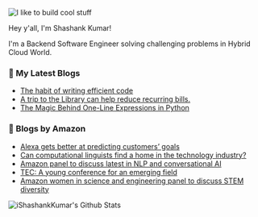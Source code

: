 ![I like to build cool stuff](https://res.cloudinary.com/dt8g3rhcy/image/upload/v1595929574/i_like_to_build_cool_shit._1_nzbwjh.png)

Hey y'all, I'm Shashank Kumar! 

I'm a Backend Software Engineer solving challenging problems in Hybrid Cloud World.

### 📕 My Latest Blogs
<!-- BLOG-POST-LIST:START -->
- [The habit of writing efficient code](https://medium.com/@ishashankkumar/the-habit-of-writing-efficient-code-153b05f04269?source=rss-d24dda280d5f------2)
- [A trip to the Library can help reduce recurring bills.](https://medium.com/swlh/a-trip-to-the-library-can-help-reduce-recurring-bills-23bca495cdf5?source=rss-d24dda280d5f------2)
- [The Magic Behind One-Line Expressions in Python](https://medium.com/swlh/the-magic-behind-one-line-expressions-in-python-816c10180c5c?source=rss-d24dda280d5f------2)
<!-- BLOG-POST-LIST:END -->

### 📕 Blogs by Amazon
<!-- AMAZON-BLOG-POST-LIST:START -->
- [Alexa gets better at predicting customers’ goals](https://www.amazon.science/blog/alexa-gets-better-at-predicting-customers-goals)
- [Can computational linguists find a home in the technology industry?](https://www.amazon.science/working-at-amazon/can-computational-linguists-find-a-home-in-the-technology-industry)
- [Amazon panel to discuss latest in NLP and conversational AI](https://www.amazon.science/videos-webinars/amazon-panel-to-discuss-latest-in-nlp-and-conversational-ai)
- [TEC: A young conference for an emerging field](https://www.amazon.science/blog/tec-a-young-conference-for-an-emerging-field)
- [Amazon women in science and engineering panel to discuss STEM diversity](https://www.amazon.science/videos-webinars/amazon-women-in-science-and-engineering-panel-to-discuss-stem-diversity)
<!-- AMAZON-BLOG-POST-LIST:END -->



<img align="center" alt="iShashankKumar's Github Stats" src="https://github-readme-stats.vercel.app/api?username=ishashankkumar&show_icons=true&hide_border=true" />
